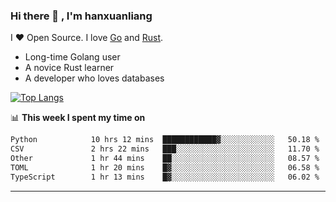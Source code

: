 ### Hi there 👋 , I'm hanxuanliang

<!--
**hanxuanliang/hanxuanliang** is a ✨ _special_ ✨ repository because its `README.md` (this file) appears on your GitHub profile.

Here are some ideas to get you started:

- 🔭 I’m currently working on ...
- 🌱 I’m currently learning ...
- 👯 I’m looking to collaborate on ...
- 🤔 I’m looking for help with ...
- 💬 Ask me about ...
- 📫 How to reach me: ...
- 😄 Pronouns: ...
- ⚡ Fun fact: ...
-->
I ❤ Open Source. I love [Go](https://golang.org) and [Rust](https://www.rust-lang.org/zh-CN/).

* Long-time Golang user
* A novice Rust learner
* A developer who loves databases

[![Top Langs](https://github-readme-stats.vercel.app/api?username=hanxuanliang&show_icons=true&count_private=true&line_height=40)](https://github.com/anuraghazra/github-readme-stats)

📊 **This week I spent my time on**
<!--START_SECTION:waka-->

```txt
Python            10 hrs 12 mins  ████████████▓░░░░░░░░░░░░   50.18 %
CSV               2 hrs 22 mins   ███░░░░░░░░░░░░░░░░░░░░░░   11.70 %
Other             1 hr 44 mins    ██░░░░░░░░░░░░░░░░░░░░░░░   08.57 %
TOML              1 hr 20 mins    █▓░░░░░░░░░░░░░░░░░░░░░░░   06.58 %
TypeScript        1 hr 13 mins    █▓░░░░░░░░░░░░░░░░░░░░░░░   06.02 %
```

<!--END_SECTION:waka-->

***
